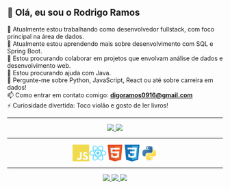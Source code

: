 ## 👋 Olá, eu sou o Rodrigo Ramos

🔭 Atualmente estou trabalhando como desenvolvedor fullstack, com foco principal na área de dados.  
🌱 Atualmente estou aprendendo mais sobre desenvolvimento com SQL e Spring Boot.  
👯 Estou procurando colaborar em projetos que envolvam análise de dados e desenvolvimento web.  
🤔 Estou procurando ajuda com Java.  
💬 Pergunte-me sobre Python, JavaScript, React ou até sobre carreira em dados!  
📫 Como entrar em contato comigo: **digoramos0916@gmail.com**  
⚡ Curiosidade divertida: Toco violão e gosto de ler livros!

---

<!-- GitHub Stats -->
<div align="center">
  <a href="https://github.com/rodrigoramosw">
    <img height="180em" src="https://github-readme-stats.vercel.app/api?username=rodrigoramosw&show_icons=true&theme=tokyonight&include_all_commits=true&count_private=true"/>
    <img height="180em" src="https://github-readme-stats.vercel.app/api/top-langs/?username=rodrigoramosw&layout=compact&langs_count=7&theme=tokyonight"/>
  </a>
</div>

---

<!-- Skills -->
<div style="display: flex; justify-content: center; flex-wrap: wrap;" align="center">
  <img alt="JavaScript" height="40" width="40" src="https://raw.githubusercontent.com/devicons/devicon/master/icons/javascript/javascript-plain.svg">
  <img alt="React" height="40" width="40" src="https://raw.githubusercontent.com/devicons/devicon/master/icons/react/react-original.svg">
  <img alt="HTML" height="40" width="40" src="https://raw.githubusercontent.com/devicons/devicon/master/icons/html5/html5-original.svg">
  <img alt="CSS" height="40" width="40" src="https://raw.githubusercontent.com/devicons/devicon/master/icons/css3/css3-original.svg">
  <img alt="Python" height="40" width="40" src="https://raw.githubusercontent.com/devicons/devicon/master/icons/python/python-original.svg">
</div>

---

<!-- Contato e Redes -->
<div align="center"> 
  <a href="https://www.instagram.com/rodrigowollenberg/" target="_blank">
    <img src="https://img.shields.io/badge/-Instagram-%23E4405F?style=for-the-badge&logo=instagram&logoColor=white">
  </a>
  <a href="mailto:digoramos0916@gmail.com" target="_blank">
    <img src="https://img.shields.io/badge/-Gmail-%23333?style=for-the-badge&logo=gmail&logoColor=white">
  </a>
  <a href="https://www.linkedin.com/in/rodrigo-ramos-0b7136210/" target="_blank">
    <img src="https://img.shields.io/badge/-LinkedIn-%230077B5?style=for-the-badge&logo=linkedin&logoColor=white">
  </a>
</div>
